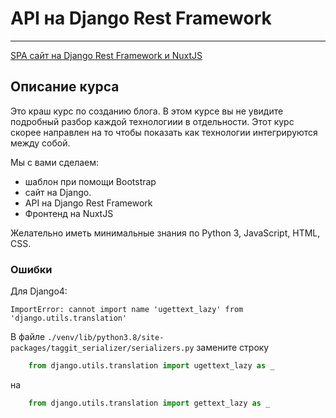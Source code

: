 # API на Django Rest Framework
____
[SPA сайт на Django Rest Framework и NuxtJS](https://stepik.org/course/82067/info)

## Описание курса

Это краш курс по созданию блога. В этом курсе вы не увидите подробный разбор каждой технологиии в отдельности. Этот курс скорее направлен на то чтобы показать как технологии интегрируются между собой.

Мы с вами сделаем:

* шаблон при помощи Bootstrap
* сайт на Django.
* API на Django Rest Framework
* Фронтенд на NuxtJS

Желательно иметь минимальные знания по Python 3, JavaScript, HTML, CSS.

### Ошибки

Для Django4:

`ImportError: cannot import name 'ugettext_lazy' from 'django.utils.translation'`

В файле `./venv/lib/python3.8/site-packages/taggit_serializer/serializers.py` замените строку 
```python
    from django.utils.translation import ugettext_lazy as _
```
на
```python
    from django.utils.translation import gettext_lazy as _
```
